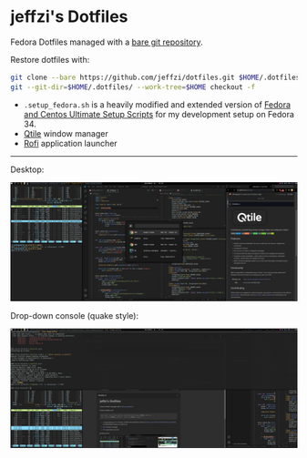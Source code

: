 # jeffzi's Dotfiles

Fedora Dotfiles managed with a [bare git repository](https://www.atlassian.com/git/tutorials/dotfiles).

Restore dotfiles with:
```bash
git clone --bare https://github.com/jeffzi/dotfiles.git $HOME/.dotfiles
git --git-dir=$HOME/.dotfiles/ --work-tree=$HOME checkout -f
```

* `.setup_fedora.sh` is a heavily modified and extended version of 
[Fedora and Centos Ultimate Setup Scripts](https://github.com/David-Else/developer-workstation-setup-script)
for my development setup on Fedora 34.
* [Qtile](http://www.qtile.org/) window manager
* [Rofi](https://github.com/davatorium/rofi) application launcher

---

Desktop:

![desktop](desktop.png)

Drop-down console (quake style):

![desktop](quake_console.png)